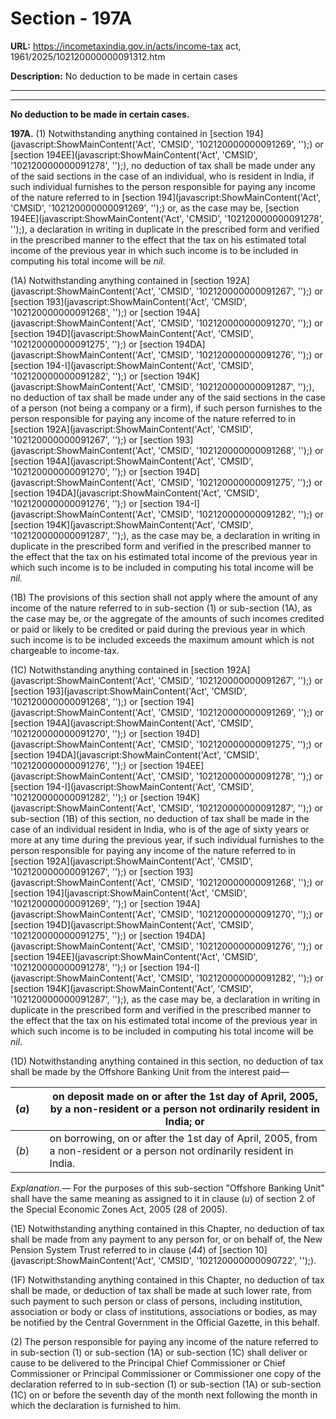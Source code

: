 # Section - 197A

**URL:** https://incometaxindia.gov.in/acts/income-tax act, 1961/2025/102120000000091312.htm

**Description:** No deduction to be made in certain cases

---

****

**No deduction to be made in certain cases.**

**197A.** (1) Notwithstanding anything contained in [section 194](javascript:ShowMainContent\('Act', 'CMSID', '102120000000091269', ''\);) or [section 194EE](javascript:ShowMainContent\('Act', 'CMSID', '102120000000091278', ''\);), no deduction of tax shall be made under any of the said sections in the case of an individual, who is resident in India, if such individual furnishes to the person responsible for paying any income of the nature referred to in [section 194](javascript:ShowMainContent\('Act', 'CMSID', '102120000000091269', ''\);) or, as the case may be, [section 194EE](javascript:ShowMainContent\('Act', 'CMSID', '102120000000091278', ''\);), a declaration in writing in duplicate in the prescribed form and verified in the prescribed manner to the effect that the tax on his estimated total income of the previous year in which such income is to be included in computing his total income will be _nil_.

(1A) Notwithstanding anything contained in [section 192A](javascript:ShowMainContent\('Act', 'CMSID', '102120000000091267', ''\);) or [section 193](javascript:ShowMainContent\('Act', 'CMSID', '102120000000091268', ''\);) or [section 194A](javascript:ShowMainContent\('Act', 'CMSID', '102120000000091270', ''\);) or [section 194D](javascript:ShowMainContent\('Act', 'CMSID', '102120000000091275', ''\);) or [section 194DA](javascript:ShowMainContent\('Act', 'CMSID', '102120000000091276', ''\);) or [section 194-I](javascript:ShowMainContent\('Act', 'CMSID', '102120000000091282', ''\);) or [section 194K](javascript:ShowMainContent\('Act', 'CMSID', '102120000000091287', ''\);), no deduction of tax shall be made under any of the said sections in the case of a person (not being a company or a firm), if such person furnishes to the person responsible for paying any income of the nature referred to in [section 192A](javascript:ShowMainContent\('Act', 'CMSID', '102120000000091267', ''\);) or [section 193](javascript:ShowMainContent\('Act', 'CMSID', '102120000000091268', ''\);) or [section 194A](javascript:ShowMainContent\('Act', 'CMSID', '102120000000091270', ''\);) or [section 194D](javascript:ShowMainContent\('Act', 'CMSID', '102120000000091275', ''\);) or [section 194DA](javascript:ShowMainContent\('Act', 'CMSID', '102120000000091276', ''\);) or [section 194-I](javascript:ShowMainContent\('Act', 'CMSID', '102120000000091282', ''\);) or [section 194K](javascript:ShowMainContent\('Act', 'CMSID', '102120000000091287', ''\);), as the case may be, a declaration in writing in duplicate in the prescribed form and verified in the prescribed manner to the effect that the tax on his estimated total income of the previous year in which such income is to be included in computing his total income will be _nil._

(1B) The provisions of this section shall not apply where the amount of any income of the nature referred to in sub-section (1) or sub-section (1A), as the case may be, or the aggregate of the amounts of such incomes credited or paid or likely to be credited or paid during the previous year in which such income is to be included exceeds the maximum amount which is not chargeable to income-tax.

(1C) Notwithstanding anything contained in [section 192A](javascript:ShowMainContent\('Act', 'CMSID', '102120000000091267', ''\);) or [section 193](javascript:ShowMainContent\('Act', 'CMSID', '102120000000091268', ''\);) or [section 194](javascript:ShowMainContent\('Act', 'CMSID', '102120000000091269', ''\);) or [section 194A](javascript:ShowMainContent\('Act', 'CMSID', '102120000000091270', ''\);) or [section 194D](javascript:ShowMainContent\('Act', 'CMSID', '102120000000091275', ''\);) or [section 194DA](javascript:ShowMainContent\('Act', 'CMSID', '102120000000091276', ''\);) or [section 194EE](javascript:ShowMainContent\('Act', 'CMSID', '102120000000091278', ''\);) or [section 194-I](javascript:ShowMainContent\('Act', 'CMSID', '102120000000091282', ''\);) or [section 194K](javascript:ShowMainContent\('Act', 'CMSID', '102120000000091287', ''\);) or sub-section (1B) of this section, no deduction of tax shall be made in the case of an individual resident in India, who is of the age of sixty years or more at any time during the previous year, if such individual furnishes to the person responsible for paying any income of the nature referred to in [section 192A](javascript:ShowMainContent\('Act', 'CMSID', '102120000000091267', ''\);) or [section 193](javascript:ShowMainContent\('Act', 'CMSID', '102120000000091268', ''\);) or [section 194](javascript:ShowMainContent\('Act', 'CMSID', '102120000000091269', ''\);) or [section 194A](javascript:ShowMainContent\('Act', 'CMSID', '102120000000091270', ''\);) or [section 194D](javascript:ShowMainContent\('Act', 'CMSID', '102120000000091275', ''\);) or [section 194DA](javascript:ShowMainContent\('Act', 'CMSID', '102120000000091276', ''\);) or [section 194EE](javascript:ShowMainContent\('Act', 'CMSID', '102120000000091278', ''\);) or [section 194-I](javascript:ShowMainContent\('Act', 'CMSID', '102120000000091282', ''\);) or [section 194K](javascript:ShowMainContent\('Act', 'CMSID', '102120000000091287', ''\);), as the case may be, a declaration in writing in duplicate in the prescribed form and verified in the prescribed manner to the effect that the tax on his estimated total income of the previous year in which such income is to be included in computing his total income will be _nil_.

(1D) Notwithstanding anything contained in this section, no deduction of tax shall be made by the Offshore Banking Unit from the interest paid—

(_a_)|  |  on deposit made on or after the 1st day of April, 2005, by a non-resident or a person not ordinarily resident in India; or  
---|---|---  
(_b_)|  |  on borrowing, on or after the 1st day of April, 2005, from a non-resident or a person not ordinarily resident in India.  
  
_Explanation.—_ For the purposes of this sub-section "Offshore Banking Unit" shall have the same meaning as assigned to it in clause (_u_) of section 2 of the Special Economic Zones Act, 2005 (28 of 2005).

(1E) Notwithstanding anything contained in this Chapter, no deduction of tax shall be made from any payment to any person for, or on behalf of, the New Pension System Trust referred to in clause (_44_) of [section 10](javascript:ShowMainContent\('Act', 'CMSID', '102120000000090722', ''\);).

(1F) Notwithstanding anything contained in this Chapter, no deduction of tax shall be made, or deduction of tax shall be made at such lower rate, from such payment to such person or class of persons, including institution, association or body or class of institutions, associations or bodies, as may be notified by the Central Government in the Official Gazette, in this behalf.

(2) The person responsible for paying any income of the nature referred to in sub-section (1) or sub-section (1A) or sub-section (1C) shall deliver or cause to be delivered to the Principal Chief Commissioner or Chief Commissioner or Principal Commissioner or Commissioner one copy of the declaration referred to in sub-section (1) or sub-section (1A) or sub-section (1C) on or before the seventh day of the month next following the month in which the declaration is furnished to him.